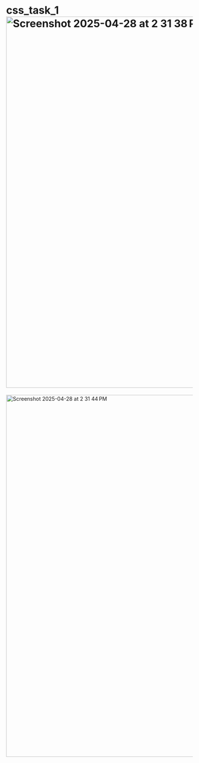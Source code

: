 # css_task_1<img width="1002" alt="Screenshot 2025-04-28 at 2 31 38 PM" src="https://github.com/user-attachments/assets/5e5f506c-9a82-40fa-afa0-61556866fc87" />
<img width="977" alt="Screenshot 2025-04-28 at 2 31 44 PM" src="https://github.com/user-attachments/assets/cbb51e58-85d7-414f-9c4a-8f98cad253db" />
